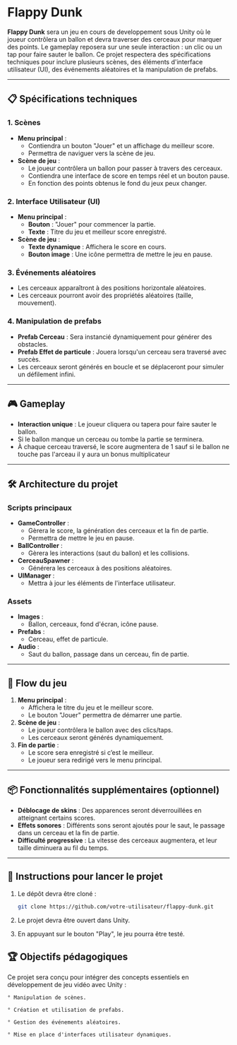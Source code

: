 # Flappy Dunk

**Flappy Dunk** sera un jeu en cours de developpement sous Unity où le joueur contrôlera un ballon et devra traverser des cerceaux pour marquer des points. Le gameplay reposera sur une seule interaction : un clic ou un tap pour faire sauter le ballon. Ce projet respectera des spécifications techniques pour inclure plusieurs scènes, des éléments d'interface utilisateur (UI), des événements aléatoires et la manipulation de prefabs.

---

## 📋 Spécifications techniques

### 1. Scènes
- **Menu principal** :
  - Contiendra un bouton "Jouer" et un affichage du meilleur score.
  - Permettra de naviguer vers la scène de jeu.
- **Scène de jeu** :
  - Le joueur contrôlera un ballon pour passer à travers des cerceaux.
  - Contiendra une interface de score en temps réel et un bouton pause.
  - En fonction des points obtenus le fond du jeux peux changer. 

### 2. Interface Utilisateur (UI)
- **Menu principal** :
  - **Bouton** : "Jouer" pour commencer la partie.
  - **Texte** : Titre du jeu et meilleur score enregistré.
- **Scène de jeu** :
  - **Texte dynamique** : Affichera le score en cours.
  - **Bouton image** : Une icône permettra de mettre le jeu en pause.

### 3. Événements aléatoires
- Les cerceaux apparaîtront à des positions horizontale aléatoires.
- Les cerceaux pourront avoir des propriétés aléatoires (taille, mouvement).

### 4. Manipulation de prefabs
- **Prefab Cerceau** : Sera instancié dynamiquement pour générer des obstacles.
- **Prefab Effet de particule** : Jouera lorsqu'un cerceau sera traversé avec succès.
- Les cerceaux seront générés en boucle et se déplaceront pour simuler un défilement infini.

---

## 🎮 Gameplay

- **Interaction unique** : Le joueur cliquera ou tapera pour faire sauter le ballon.
- Si le ballon manque un cerceau ou tombe la partie se terminera.
- À chaque cerceau traversé, le score augmentera de 1 sauf si le ballon ne touche pas l'arceau il y aura un bonus multiplicateur 
---

## 🛠️ Architecture du projet

### Scripts principaux
- **GameController** :
  - Gèrera le score, la génération des cerceaux et la fin de partie.
  - Permettra de mettre le jeu en pause.
- **BallController** :
  - Gèrera les interactions (saut du ballon) et les collisions.
- **CerceauSpawner** :
  - Générera les cerceaux à des positions aléatoires.
- **UIManager** :
  - Mettra à jour les éléments de l'interface utilisateur.

### Assets
- **Images** :
  - Ballon, cerceaux, fond d'écran, icône pause.
- **Prefabs** :
  - Cerceau, effet de particule.
- **Audio** :
  - Saut du ballon, passage dans un cerceau, fin de partie.

---

## 🚀 Flow du jeu

1. **Menu principal** :
   - Affichera le titre du jeu et le meilleur score.
   - Le bouton "Jouer" permettra de démarrer une partie.
2. **Scène de jeu** :
   - Le joueur contrôlera le ballon avec des clics/taps.
   - Les cerceaux seront générés dynamiquement.
3. **Fin de partie** :
   - Le score sera enregistré si c’est le meilleur.
   - Le joueur sera redirigé vers le menu principal.

---

## 📦 Fonctionnalités supplémentaires (optionnel)
- **Déblocage de skins** : Des apparences seront déverrouillées en atteignant certains scores.
- **Effets sonores** : Différents sons seront ajoutés pour le saut, le passage dans un cerceau et la fin de partie.
- **Difficulté progressive** : La vitesse des cerceaux augmentera, et leur taille diminuera au fil du temps.

---

## 🧰 Instructions pour lancer le projet

1. Le dépôt devra être cloné :
   ```bash
   git clone https://github.com/votre-utilisateur/flappy-dunk.git

2. Le projet devra être ouvert dans Unity.

3. En appuyant sur le bouton "Play", le jeu pourra être testé.

## 🏆 Objectifs pédagogiques

Ce projet sera conçu pour intégrer des concepts essentiels en développement de jeu vidéo avec Unity :

    ° Manipulation de scènes.

    ° Création et utilisation de prefabs.

    ° Gestion des événements aléatoires.
    
    ° Mise en place d'interfaces utilisateur dynamiques.
